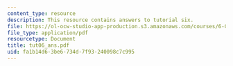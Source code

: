 ```yaml
---
content_type: resource
description: This resource contains answers to tutorial six.
file: https://ol-ocw-studio-app-production.s3.amazonaws.com/courses/6-041-probabilistic-systems-analysis-and-applied-probability-spring-2006/fa1b14d63be6734d7f93240098c7c995_tut06_ans.pdf
file_type: application/pdf
resourcetype: Document
title: tut06_ans.pdf
uid: fa1b14d6-3be6-734d-7f93-240098c7c995
---
```

